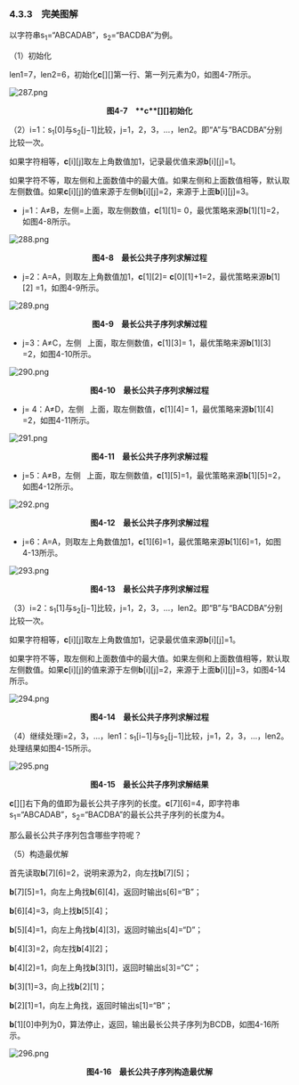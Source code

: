 ### 4.3.3　完美图解

以字符串s<sub class="my_markdown">1</sub>=“ABCADAB”，s<sub>2</sub>=“BACDBA”为例。

（1）初始化

len1=7，len2=6，初始化**c**[][]第一行、第一列元素为0，如图4-7所示。

![287.png](../images/287.png)
<center class="my_markdown"><b class="my_markdown">图4-7　**c**[][]初始化</b></center>

（2）i=1：s<sub class="my_markdown">1</sub>[0]与s<sub>2</sub>[j−1]比较，j=1，2，3，…，len2。即“A”与“BACDBA”分别比较一次。

如果字符相等，**c**[i][j]取左上角数值加1，记录最优值来源**b**[i][j]=1。

如果字符不等，取左侧和上面数值中的最大值。如果左侧和上面数值相等，默认取左侧数值。如果**c**[i][j]的值来源于左侧**b**[i][j]=2，来源于上面**b**[i][j]=3。

+ j=1：A≠B，左侧=上面，取左侧数值，**c**[1][1]= 0，最优策略来源**b**[1][1]=2，如图4-8所示。

![288.png](../images/288.png)
<center class="my_markdown"><b class="my_markdown">图4-8　最长公共子序列求解过程</b></center>

+ j=2：A=A，则取左上角数值加1，**c**[1][2]= **c**[0][1]+1=2，最优策略来源**b**[1][2] =1，如图4-9所示。

![289.png](../images/289.png)
<center class="my_markdown"><b class="my_markdown">图4-9　最长公共子序列求解过程</b></center>

+ j=3：A≠C，左侧<img class="my_markdown" src="../images/5.gif" style="width:11px;  height: 14px; "/>上面，取左侧数值，**c**[1][3]= 1，最优策略来源**b**[1][3] =2，如图4-10所示。

![290.png](../images/290.png)
<center class="my_markdown"><b class="my_markdown">图4-10　最长公共子序列求解过程</b></center>

+ j= 4：A≠D，左侧<img class="my_markdown" src="../images/5.gif" style="width:11px;  height: 14px; "/>上面，取左侧数值，**c**[1][4]= 1，最优策略来源**b**[1][4] =2，如图4-11所示。

![291.png](../images/291.png)
<center class="my_markdown"><b class="my_markdown">图4-11　最长公共子序列求解过程</b></center>

+ j=5：A≠B，左侧<img class="my_markdown" src="../images/5.gif" style="width:11px;  height: 14px; "/>上面，取左侧数值，**c**[1][5]=1，最优策略来源**b**[1][5]=2，如图4-12所示。

![292.png](../images/292.png)
<center class="my_markdown"><b class="my_markdown">图4-12　最长公共子序列求解过程</b></center>

+ j=6：A=A，则取左上角数值加1，**c**[1][6]=1，最优策略来源**b**[1][6]=1，如图4-13所示。

![293.png](../images/293.png)
<center class="my_markdown"><b class="my_markdown">图4-13　最长公共子序列求解过程</b></center>

（3）i=2：s<sub class="my_markdown">1</sub>[1]与s<sub>2</sub>[j−1]比较，j=1，2，3，…，len2。即“B”与“BACDBA”分别比较一次。

如果字符相等，**c**[i][j]取左上角数值加1，记录最优值来源**b**[i][j]=1。

如果字符不等，取左侧和上面数值中的最大值。如果左侧和上面数值相等，默认取左侧数值。如果**c**[i][j]的值来源于左侧**b**[i][j]=2，来源于上面**b**[i][j]=3，如图4-14所示。

![294.png](../images/294.png)
<center class="my_markdown"><b class="my_markdown">图4-14　最长公共子序列求解过程</b></center>

（4）继续处理i=2，3，…，len1：s<sub class="my_markdown">1</sub>[i−1]与s<sub>2</sub>[j−1]比较，j=1，2，3，…，len2。处理结果如图4-15所示。

![295.png](../images/295.png)
<center class="my_markdown"><b class="my_markdown">图4-15　最长公共子序列求解结果</b></center>

**c**[][]右下角的值即为最长公共子序列的长度。**c**[7][6]=4，即字符串s<sub class="my_markdown">1</sub>=“ABCADAB”，s<sub>2</sub>=“BACDBA”的最长公共子序列的长度为4。

那么最长公共子序列包含哪些字符呢？

（5）构造最优解

首先读取**b**[7][6]=2，说明来源为2，向左找**b**[7][5]；

**b**[7][5]=1，向左上角找**b**[6][4]，返回时输出s[6]=“B”；

**b**[6][4]=3，向上找**b**[5][4]；

**b**[5][4]=1，向左上角找**b**[4][3]，返回时输出s[4]=“D”；

**b**[4][3]=2，向左找**b**[4][2]；

**b**[4][2]=1，向左上角找**b**[3][1]，返回时输出s[3]=“C”；

**b**[3][1]=3，向上找**b**[2][1]；

**b**[2][1]=1，向左上角找，返回时输出s[1]=“B”；

**b**[1][0]中列为0，算法停止，返回，输出最长公共子序列为BCDB，如图4-16所示。

![296.png](../images/296.png)
<center class="my_markdown"><b class="my_markdown">图4-16　最长公共子序列构造最优解</b></center>

